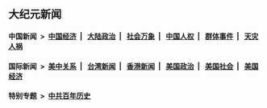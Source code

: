 ## 大纪元新闻

#### 中国新闻 &nbsp;>&nbsp; [中国经济](indexes/ncid283/README.md?08101245) &nbsp;| &nbsp; [大陆政治](indexes/ncid277/README.md?08101245) &nbsp;| &nbsp; [社会万象](indexes/ncid282/README.md?08101245) &nbsp;| &nbsp; [中国人权](indexes/ncid278/README.md?08101245) &nbsp;| &nbsp; [群体事件](indexes/ncid279/README.md?08101245) &nbsp;| &nbsp; [天灾人祸](indexes/ncid280/README.md?08101245)

#### 国际新闻 &nbsp;>&nbsp; [美中关系](indexes/nf1412576/README.md?08101245) &nbsp;| &nbsp; [台湾新闻](indexes/ncid1349361/README.md?08101245) &nbsp;| &nbsp; [香港新闻](indexes/ncid1349362/README.md?08101245) &nbsp;| &nbsp; [美国政治](indexes/ncid1078159/README.md?08101245) &nbsp;| &nbsp; [美国社会](indexes/ncid1078160/README.md?08101245) &nbsp;| &nbsp; [美国经济](indexes/ncid1078158/README.md?08101245)

#### 特别专题 &nbsp;>&nbsp; [中共百年历史](https://github.com/epoch-news/epoch-special/blob/master/README.md?08101245)  
